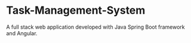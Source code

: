 # Task-Management-System
A full stack web application developed with Java Spring Boot framework and Angular.
